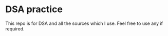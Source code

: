 # DSA practice
  This repo is for DSA and all the sources which I use. Feel free to use any if required.
